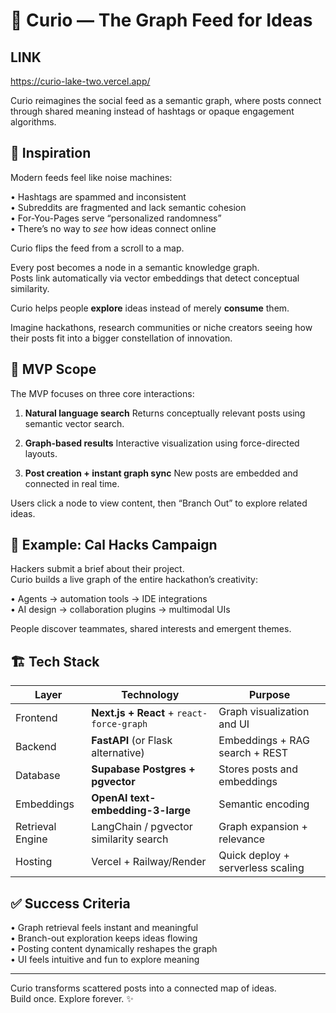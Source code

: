 # 🧩 Curio — The Graph Feed for Ideas

## LINK 
https://curio-lake-two.vercel.app/

Curio reimagines the social feed as a semantic graph, where posts connect through shared meaning instead of hashtags or opaque engagement algorithms.

## 🌟 Inspiration

Modern feeds feel like noise machines:

• Hashtags are spammed and inconsistent  
• Subreddits are fragmented and lack semantic cohesion  
• For-You-Pages serve “personalized randomness”  
• There’s no way to *see* how ideas connect online  

Curio flips the feed from a scroll to a map.

Every post becomes a node in a semantic knowledge graph.  
Posts link automatically via vector embeddings that detect conceptual similarity.

Curio helps people **explore** ideas instead of merely **consume** them.

Imagine hackathons, research communities or niche creators seeing how their posts fit into a bigger constellation of innovation.

## 🚀 MVP Scope

The MVP focuses on three core interactions:

1. **Natural language search**
   Returns conceptually relevant posts using semantic vector search.

2. **Graph-based results**
   Interactive visualization using force-directed layouts.

3. **Post creation + instant graph sync**
   New posts are embedded and connected in real time.

Users click a node to view content, then “Branch Out” to explore related ideas.

## 🧠 Example: Cal Hacks Campaign

Hackers submit a brief about their project.  
Curio builds a live graph of the entire hackathon’s creativity:

• Agents → automation tools → IDE integrations  
• AI design → collaboration plugins → multimodal UIs  

People discover teammates, shared interests and emergent themes.

## 🏗 Tech Stack

| Layer | Technology | Purpose |
|-------|------------|---------|
| Frontend | **Next.js + React** + `react-force-graph` | Graph visualization and UI |
| Backend | **FastAPI** (or Flask alternative) | Embeddings + RAG search + REST |
| Database | **Supabase Postgres + pgvector** | Stores posts and embeddings |
| Embeddings | **OpenAI text-embedding-3-large** | Semantic encoding |
| Retrieval Engine | LangChain / pgvector similarity search | Graph expansion + relevance |
| Hosting | Vercel + Railway/Render | Quick deploy + serverless scaling |

## ✅ Success Criteria

• Graph retrieval feels instant and meaningful  
• Branch-out exploration keeps ideas flowing  
• Posting content dynamically reshapes the graph  
• UI feels intuitive and fun to explore meaning  

---

Curio transforms scattered posts into a connected map of ideas.  
Build once. Explore forever. ✨
